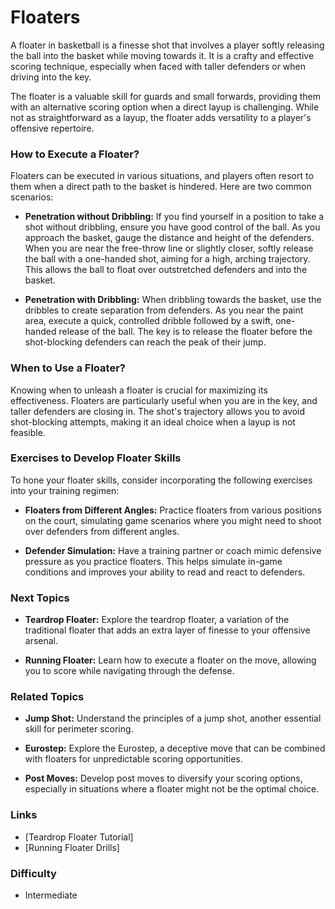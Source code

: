 
# Floaters

A floater in basketball is a finesse shot that involves a player softly releasing the ball into the basket while moving towards it. It is a crafty and effective scoring technique, especially when faced with taller defenders or when driving into the key.

The floater is a valuable skill for guards and small forwards, providing them with an alternative scoring option when a direct layup is challenging. While not as straightforward as a layup, the floater adds versatility to a player's offensive repertoire.

### How to Execute a Floater?

Floaters can be executed in various situations, and players often resort to them when a direct path to the basket is hindered. Here are two common scenarios:

-   **Penetration without Dribbling:** If you find yourself in a position to take a shot without dribbling, ensure you have good control of the ball. As you approach the basket, gauge the distance and height of the defenders. When you are near the free-throw line or slightly closer, softly release the ball with a one-handed shot, aiming for a high, arching trajectory. This allows the ball to float over outstretched defenders and into the basket.
    
-   **Penetration with Dribbling:** When dribbling towards the basket, use the dribbles to create separation from defenders. As you near the paint area, execute a quick, controlled dribble followed by a swift, one-handed release of the ball. The key is to release the floater before the shot-blocking defenders can reach the peak of their jump.
    

### When to Use a Floater?

Knowing when to unleash a floater is crucial for maximizing its effectiveness. Floaters are particularly useful when you are in the key, and taller defenders are closing in. The shot's trajectory allows you to avoid shot-blocking attempts, making it an ideal choice when a layup is not feasible.

### Exercises to Develop Floater Skills

To hone your floater skills, consider incorporating the following exercises into your training regimen:

-   **Floaters from Different Angles:** Practice floaters from various positions on the court, simulating game scenarios where you might need to shoot over defenders from different angles.
    
-   **Defender Simulation:** Have a training partner or coach mimic defensive pressure as you practice floaters. This helps simulate in-game conditions and improves your ability to read and react to defenders.
    

### Next Topics

-   **Teardrop Floater:** Explore the teardrop floater, a variation of the traditional floater that adds an extra layer of finesse to your offensive arsenal.
    
-   **Running Floater:** Learn how to execute a floater on the move, allowing you to score while navigating through the defense.
    

### Related Topics

-   **Jump Shot:** Understand the principles of a jump shot, another essential skill for perimeter scoring.
    
-   **Eurostep:** Explore the Eurostep, a deceptive move that can be combined with floaters for unpredictable scoring opportunities.
    
-   **Post Moves:** Develop post moves to diversify your scoring options, especially in situations where a floater might not be the optimal choice.
    

### Links

-   [Teardrop Floater Tutorial]
-   [Running Floater Drills]

### Difficulty

-   Intermediate
<!--stackedit_data:
eyJoaXN0b3J5IjpbMjA0Njg2MzU2LDEyMzg5MjExNDEsLTUyMz
I5MTY4M119
-->